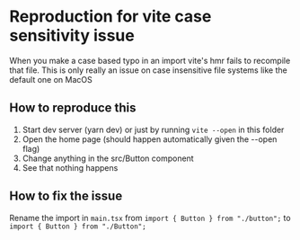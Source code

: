 # Reproduction for vite case sensitivity issue

When you make a case based typo in an import vite's hmr fails to recompile that file. This is only really an issue on case insensitive file systems like the default one on MacOS

## How to reproduce this

1. Start dev server (yarn dev) or just by running `vite --open` in this folder
2. Open the home page (should happen automatically given the --open flag)
3. Change anything in the src/Button component
4. See that nothing happens

## How to fix the issue

Rename the import in `main.tsx` from `import { Button } from "./button";` to `import { Button } from "./Button";`
